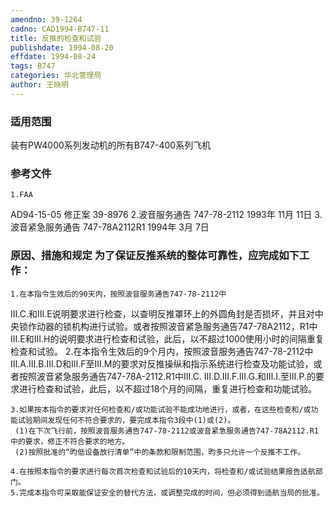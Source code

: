 ```yaml
---
amendno: 39-1264
cadno: CAD1994-B747-11
title: 反推的检查和试验
publishdate: 1994-08-20
effdate: 1994-08-24
tags: B747
categories: 华北管理局
author: 王晓明
---
```


### 适用范围 
装有PW4000系列发动机的所有B747-400系列飞机

### 参考文件
    1.FAA 
AD94-15-05 修正案 39-8976 
    2.波音服务通告 747-78-2112  1993年 11月 11日
    3.波音紧急服务通告 747-78A2112R1 1994年 3月 7日


### 原因、措施和规定     为了保证反推系统的整体可靠性，应完成如下工作： 
    1.在本指令生效后的90天内，按照波音服务通告747-78-2112中
Ⅲ.C.和Ⅲ.E说明要求进行检查，以查明反推罩环上的外圆角封是否损坏，并且对中央锁作动器的锁机构进行试验。或者按照波音紧急服务通告747-78A2112，R1中Ⅲ.E和Ⅲ.H的说明要求进行检查和试验，此后，以不超过1000使用小时的间隔重复检查和试验。 
    2.在本指令生效后的9个月内，按照波音服务通告747-78-2112中
Ⅲ.A.Ⅲ.B.Ⅲ.D和Ⅲ.F至Ⅲ.M的要求对反推操纵和指示系统进行检查及功能试验，或者按照波音紧急服务通告747-78A-2112.R1中Ⅲ.C.
Ⅲ.D.Ⅲ.F.Ⅲ.G.和Ⅲ.I.至Ⅲ.P.的要求进行检查和试验，此后，以不超过18个月的间隔，重复进行检查和功能试验。 

       
    3.如果按本指令的要求对任何检查和/或功能试验不能成功地进行，或者，在这些检查和/或功能试验期间发现任何不符合要求的，要完成本指令3段中(1)或(2)。 
     (1)在下次飞行前，按照波音服务通告747-78-2112或波音紧急服务通告747-78A2112.R1中的要求，修正不符合要求的地方。 
     (2)按照批准的“昀低设备放行清单”中的条款和限制范围，昀多只允许一个反推不工作。 

    4.在按照本指令的要求进行每次首次检查和试验后的10天内，将检查和/或试验结果报告适航部门。 
    5.完成本指令可采取能保证安全的替代方法，或调整完成的时间，但必须得到适航当局的批准。

